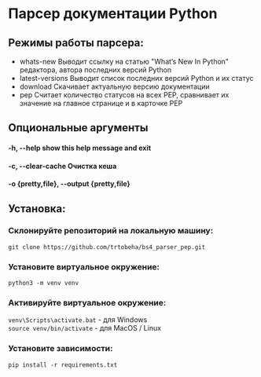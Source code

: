 # Парсер документации Python

## Режимы работы парсера:

 - whats-new
   Выводит ссылку на статью "What’s New In Python" редактора, автора последних версий Python
 - latest-versions
   Выводит список последних версий Python и их статус
 - download
   Скачивает актуальную версию документации
 - pep
   Считает количество статусов на всех PEP, сравнивает их значение на главное странице и в карточке PEP


## Опциональные аргументы
####  -h, --help            show this help message and exit
####  -c, --clear-cache     Очистка кеша
####  -o {pretty,file}, --output {pretty,file}


## Установка:
### Склонируйте репозиторий на локальную машину:
`git clone https://github.com/trtobeha/bs4_parser_pep.git`
### Установите виртуальное окружение:
`python3 -m venv venv`
### Активируйте виртуальное окружение:
`venv\Scripts\activate.bat` - для Windows\
`source venv/bin/activate` - для MacOS / Linux
### Установите зависимости:
`pip install -r requirements.txt`
